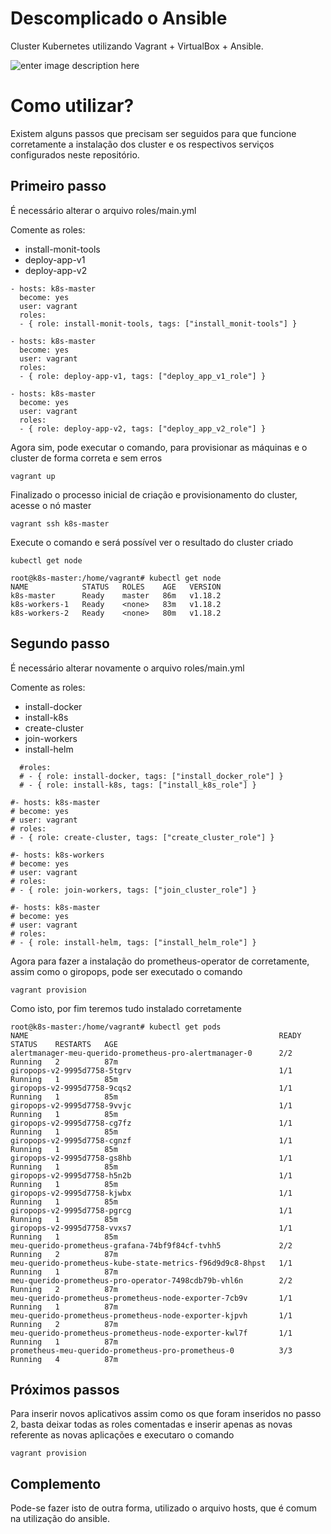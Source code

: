 # Descomplicado o Ansible

Cluster Kubernetes utilizando Vagrant + VirtualBox + Ansible.

![enter image description here](https://churrops.files.wordpress.com/2018/05/ansiblevagrant.png)

# Como utilizar?

Existem alguns passos que precisam ser seguidos para que funcione corretamente a instalação dos cluster e os respectivos serviços configurados neste repositório.

## Primeiro passo

É necessário alterar o arquivo roles/main.yml

Comente as roles:
- install-monit-tools
- deploy-app-v1
- deploy-app-v2

```
- hosts: k8s-master
  become: yes
  user: vagrant
  roles:
  - { role: install-monit-tools, tags: ["install_monit-tools"] }

- hosts: k8s-master
  become: yes
  user: vagrant
  roles:
  - { role: deploy-app-v1, tags: ["deploy_app_v1_role"] }

- hosts: k8s-master
  become: yes
  user: vagrant
  roles:
  - { role: deploy-app-v2, tags: ["deploy_app_v2_role"] }
```

Agora sim, pode executar o comando, para provisionar as máquinas e o cluster de forma correta e sem erros

```
vagrant up
```

Finalizado o processo inicial de criação e provisionamento do cluster, acesse o nó master

```
vagrant ssh k8s-master
```

Execute o comando e será possível ver o resultado do cluster criado

```
kubectl get node
```

```
root@k8s-master:/home/vagrant# kubectl get node
NAME            STATUS   ROLES    AGE   VERSION
k8s-master      Ready    master   86m   v1.18.2
k8s-workers-1   Ready    <none>   83m   v1.18.2
k8s-workers-2   Ready    <none>   80m   v1.18.2
```

## Segundo passo

É necessário alterar novamente o arquivo roles/main.yml

Comente as roles:
- install-docker
- install-k8s
- create-cluster
- join-workers
- install-helm

```
  #roles:
  # - { role: install-docker, tags: ["install_docker_role"] }
  # - { role: install-k8s, tags: ["install_k8s_role"] }

#- hosts: k8s-master
# become: yes
# user: vagrant
# roles:
# - { role: create-cluster, tags: ["create_cluster_role"] }

#- hosts: k8s-workers
# become: yes
# user: vagrant
# roles:
# - { role: join-workers, tags: ["join_cluster_role"] }

#- hosts: k8s-master
# become: yes
# user: vagrant
# roles:
# - { role: install-helm, tags: ["install_helm_role"] }
```

Agora para fazer a instalação do prometheus-operator de corretamente, assim como o giropops, pode ser executado o comando

```
vagrant provision
```

Como isto, por fim teremos tudo instalado corretamente

```
root@k8s-master:/home/vagrant# kubectl get pods
NAME                                                        READY   STATUS    RESTARTS   AGE
alertmanager-meu-querido-prometheus-pro-alertmanager-0      2/2     Running   2          87m
giropops-v2-9995d7758-5tgrv                                 1/1     Running   1          85m
giropops-v2-9995d7758-9cqs2                                 1/1     Running   1          85m
giropops-v2-9995d7758-9vvjc                                 1/1     Running   1          85m
giropops-v2-9995d7758-cg7fz                                 1/1     Running   1          85m
giropops-v2-9995d7758-cgnzf                                 1/1     Running   1          85m
giropops-v2-9995d7758-gs8hb                                 1/1     Running   1          85m
giropops-v2-9995d7758-h5n2b                                 1/1     Running   1          85m
giropops-v2-9995d7758-kjwbx                                 1/1     Running   1          85m
giropops-v2-9995d7758-pgrcg                                 1/1     Running   1          85m
giropops-v2-9995d7758-vvxs7                                 1/1     Running   1          85m
meu-querido-prometheus-grafana-74bf9f84cf-tvhh5             2/2     Running   2          87m
meu-querido-prometheus-kube-state-metrics-f96d9d9c8-8hpst   1/1     Running   1          87m
meu-querido-prometheus-pro-operator-7498cdb79b-vhl6n        2/2     Running   2          87m
meu-querido-prometheus-prometheus-node-exporter-7cb9v       1/1     Running   1          87m
meu-querido-prometheus-prometheus-node-exporter-kjpvh       1/1     Running   2          87m
meu-querido-prometheus-prometheus-node-exporter-kwl7f       1/1     Running   1          87m
prometheus-meu-querido-prometheus-pro-prometheus-0          3/3     Running   4          87m
```

## Próximos passos

Para inserir novos aplicativos assim como os que foram inseridos no passo 2, basta deixar todas as roles comentadas e inserir apenas as novas referente as novas aplicações e executaro o comando

```
vagrant provision
```

## Complemento

Pode-se fazer isto de outra forma, utilizado o arquivo hosts, que é comum na utilização do ansible.